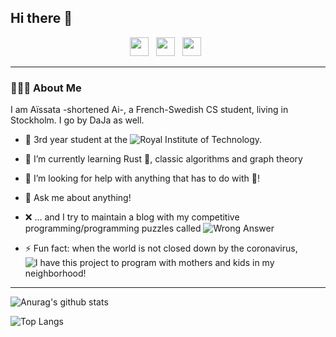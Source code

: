 ## Hi there 👋

<!--
**Dajamante/dajamante** is a ✨ _special_ ✨ repository because its `README.md` (this file) appears on your GitHub profile. -->

<p align='center'>
<a href="mailto:aimaiga2@gmail.com"><img height="30" src="https://raw.githubusercontent.com/iansmathew/iansmathew/master/assets/icon_email.png"></a>&nbsp;&nbsp;
<a href="https://www.linkedin.com/in/aissata-maiga-b492011a9/"><img height="30" src="https://raw.githubusercontent.com/iansmathew/iansmathew/master/assets/icon_linkedin.png"></a>&nbsp;&nbsp;
<a href="https://twitter.com/ai_maiga"><img height="30" src="https://raw.githubusercontent.com/iansmathew/iansmathew/master/assets/icon_twitter.png"></a>&nbsp;&nbsp;

</p>

---

### 🙆🏾‍♀️ About Me


I am Aïssata -shortened Ai-, a French-Swedish CS student, living in Stockholm. I go by DaJa as well.

- 🔭 3rd year student at the ![Royal Institute of Technology.](https://www.kth.se/)

- 🌱 I’m currently learning Rust 🦀, classic algorithms and graph theory

- 🤔 I’m looking for help with anything that has to do with 🦀!

- 💬 Ask me about anything!

- ❌ ... and I try to maintain a blog with my competitive programming/programming puzzles called ![Wrong Answer](https://wronganswer.blog/)
- ⚡ Fun fact: when the world is not closed down by the coronavirus, ![I have this project to program with mothers and kids in my neighborhood!](https://wronganswer.blog/index_tellus/)

---


![Anurag's github stats](https://github-readme-stats.vercel.app/api?username=dajamante&count_private=true&show_icons=true&theme=gruvbox)


![Top Langs](https://github-readme-stats.vercel.app/api/top-langs/?username=dajamante&layout=compact&hide=javascript,html,jupyter%20notebook)



